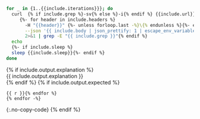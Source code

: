 ```bash
for _ in {1..{{include.iterations}}}; do
  curl  {% if include.grep %}-sv{% else %}-i{% endif %} {{include.url}} {% if include.headers %}\{%- endif -%}
     {%- for header in include.headers %}
       -H "{{header}}" {%- unless forloop.last -%}\{% endunless %}{%- endfor %} {% if include.body %} \
       --json '{{ include.body | json_prettify: 1 | escape_env_variables | indent: 4 | strip }}'{% endif %} {% if include.grep -%}
       2>&1 | grep -E "{{ include.grep }}"{% endif %}
  echo
  {%- if include.sleep %}
  sleep {{include.sleep}}{%- endif %}
done
```
{% if include.output.explanation %}
<br />
{{ include.output.explanation }}
<br />
{% endif %}
{% if include.output.expected %}
```text{% for v in include.output.expected %}{% for r in v.value %}
{{ r }}{% endfor %}
{% endfor -%}
```
{:.no-copy-code}
{% endif %}